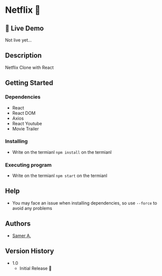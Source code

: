 # Netflix 🚀

## 🔴 Live Demo

Not live yet...

## Description

Netflix Clone with React

## Getting Started

### Dependencies

- React
- React DOM
- Axios
- React Youtube
- Movie Trailer

### Installing

- Write on the termianl `npm install` on the termianl

### Executing program

- Write on the termianl `npm start` on the termianl

## Help

- You may face an issue when installing dependencies, so use `--force` to avoid any problems

## Authors

- [Samer A.](https://twitter.com/ssadawi__)

## Version History

- 1.0
  - Initial Release 🚀
